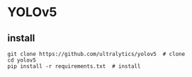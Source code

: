 # YOLOv5

## install
```
git clone https://github.com/ultralytics/yolov5  # clone
cd yolov5
pip install -r requirements.txt  # install
```
